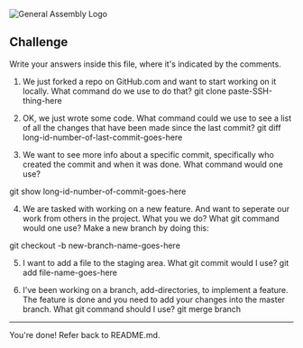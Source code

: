 ![General Assembly Logo](http://i.imgur.com/ke8USTq.png)

## Challenge

Write your answers inside this file, where it's indicated by the comments.

1. We just forked a repo on GitHub.com and want to start working on it locally. What command do we use to do that?
git clone paste-SSH-thing-here

2. OK, we just wrote some code. What command could we use to see a list of all the changes that have been made since the last commit?
git diff long-id-number-of-last-commit-goes-here

3. We want to see more info about a specific commit, specifically who created the commit and when it was done. What command would one use?

git show long-id-number-of-commit-goes-here

4. We are tasked with working on a new feature. And want to seperate our work from others in the project. What you we do? What git command would one use?
Make a new branch by doing this:

git checkout -b new-branch-name-goes-here

5. I want to add a file to the staging area. What git commit would I use?
git add file-name-goes-here

6. I've been working on a branch, add-directories, to implement a feature. The feature is done and you need to add your changes into the master branch. What git command should I use?
git merge branch
<hr>

You're done! Refer back to README.md.
